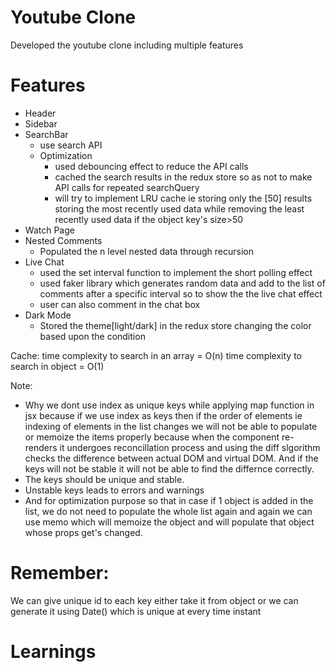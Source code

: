 # Youtube Clone

Developed the youtube clone including multiple features 

# Features

- Header 
- Sidebar 
- SearchBar 
    - use search API
    - Optimization
        - used debouncing effect to reduce the API calls 
        - cached the search results in the redux store so as not to make API calls for repeated searchQuery
        - will try to implement LRU cache ie storing only the [50] results storing the most recently used data while removing the least recently used data if the object key's size>50
- Watch Page
- Nested Comments
    - Populated the n level nested data through recursion
- Live Chat 
    - used the set interval function to implement the short polling effect 
    - used faker library which generates random data and add to the list of comments after a specific interval so to show the the live chat effect
    - user can also comment in the chat box
- Dark Mode
    - Stored the theme[light/dark] in the redux store changing the color based upon the condition


Cache:
time complexity to search in an array = O(n) 
time complexity to search in object = O(1)


Note: 
- Why we dont use index as unique keys while applying map function in jsx because if we use index as keys then if the order of elements ie indexing of elements in the list changes we will not be able to populate or memoize the items properly because when the component re-renders it undergoes reconcillation process and using the diff slgorithm checks the difference between actual DOM and virtual DOM. And if the keys will not be stable it will not be able to find the differnce correctly.
- The keys should be unique and stable.
- Unstable keys leads to errors and warnings
- And for optimization purpose so that in case if 1 object is added in the list, we do not need to populate the whole list again and again we can use memo which will memoize the object and will populate that object whose props get's changed.

# Remember:
We can give unique id to each key either take it from object or we can generate it using Date() which is unique at every time instant



# Learnings